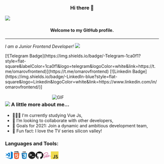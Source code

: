 ### <p align="center">Hi there 👋</p>
![](https://github.com/halfrost/halfrost/blob/master/icons/header_.png)
#### <p align="center">Welcome to my GitHub profile.</p>

---

<p>
 <em>I am a Junior Frontend Developer!
  <img src="https://media.giphy.com/media/WUlplcMpOCEmTGBtBW/giphy.gif" width="30">
 </em>
</p>
[![Telegram Badge](https://img.shields.io/badge/-Telegram-1ca0f1?style=flat-square&labelColor=1ca0f1&logo=telegram&logoColor=white&link=https://t.me/omarovfrontend)](https://t.me/omarovfrontend)
[![Linkedin Badge](https://img.shields.io/badge/-LinkedIn-blue?style=flat-square&logo=Linkedin&logoColor=white&link=https://www.linkedin.com/in/omarovfrontend/)]
<br/>
<br/>

<img align="right" alt="GIF" width="350" src="https://media.giphy.com/media/L8K62iTDkzGX6/giphy.gif"/>

### <img src="https://media.giphy.com/media/VgCDAzcKvsR6OM0uWg/giphy.gif" width="50"> A little more about me...

- 👨🏻‍💻 I'm currently studying Vue Js,
- 🤝 I’m looking to collaborate with other developers,
- 🎯 Goals for 2021: Join a dynamic and ambitious development team,
- 🤫 Fun fact: I love the TV series silicon valley!

### Languages and Tools:

<img align="left" alt="VSCode" width="25px" src="https://raw.githubusercontent.com/github/explore/80688e429a7d4ef2fca1e82350fe8e3517d3494d/topics/visual-studio-code/visual-studio-code.png"/>
<img align="left" alt="HTML5" width="25px" src="https://raw.githubusercontent.com/github/explore/80688e429a7d4ef2fca1e82350fe8e3517d3494d/topics/html/html.png"/>
<img align="left" alt="CSS3" width="25px" src="https://raw.githubusercontent.com/github/explore/80688e429a7d4ef2fca1e82350fe8e3517d3494d/topics/css/css.png"/>
<img align="left" alt="Terminal" width="25px" src="https://raw.githubusercontent.com/github/explore/80688e429a7d4ef2fca1e82350fe8e3517d3494d/topics/terminal/terminal.png"/>
<img align="left" alt="GitHub" width="25px" src="https://raw.githubusercontent.com/github/explore/78df643247d429f6cc873026c0622819ad797942/topics/github/github.png"/>
<img align="left" alt="Sass" width="25px" src="https://raw.githubusercontent.com/github/explore/80688e429a7d4ef2fca1e82350fe8e3517d3494d/topics/sass/sass.png"/>
<img align="left" alt="JavaScript" width="25px" src="https://raw.githubusercontent.com/github/explore/80688e429a7d4ef2fca1e82350fe8e3517d3494d/topics/javascript/javascript.png"/>
<br/>

<!--
**omarovfrontend/omarovfrontend** is a ✨ _special_ ✨ repository because its `README.md` (this file) appears on your GitHub profile.

Here are some ideas to get you started:

- 🔭 I’m currently working on ...
- 🌱 I’m currently learning ...
- 👯 I’m looking to collaborate on ...
- 🤔 I’m looking for help with ...
- 💬 Ask me about ...
- 📫 How to reach me: ...
- 😄 Pronouns: ...
- ⚡ Fun fact: ...
-->
